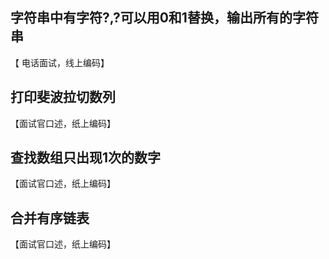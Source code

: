 ## 字符串中有字符?,?可以用0和1替换，输出所有的字符串 
【 电话面试，线上编码】

## 打印斐波拉切数列 
【面试官口述，纸上编码】

## 查找数组只出现1次的数字 
【面试官口述，纸上编码】

## 合并有序链表 
【面试官口述，纸上编码】
